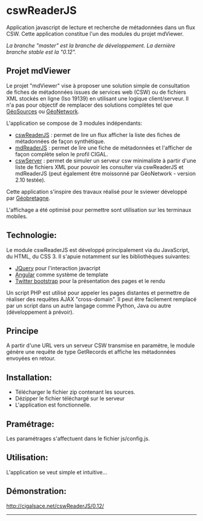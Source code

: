 # cswReaderJS

Application javascript de lecture et recherche de métadonnées dans un flux CSW.
Cette application constitue l'un des modules du projet mdViewer.

*La branche "master" est la branche de développement.*
*La dernière branche stable est la "0.12".*

## Projet mdViewer

Le projet "mdViewer" vise à proposer une solution simple de consultation de fiches de métadonnées issues de services web (CSW) ou de fichiers XML stockés en ligne (Iso 19139) en utilisant une logique client/serveur.
Il n'a pas pour objectif de remplacer des solutions complètes tel que [GéoSources][1] ou [GéoNetwork][2].

L'application se compose de 3 modules indépendants:

* [cswReaderJS][3] : permet de lire un flux afficher la liste des fiches de métadonnées de façon synthétique.
* [mdReaderJS][4] : permet de lire une fiche de métadonnées et l'afficher de façon complète selon le profil CIGAL.
* [cswServer][5] : permet de simuler un serveur csw minimaliste à partir d'une liste de fichiers XML pour pouvoir les consulter via cswReaderJS et mdReaderJS (peut également être moissonné par GéoNetwork - version 2.10 testée).

Cette application s'inspire des travaux réalisé pour le sviewer développé par [Géobretagne][6].

L'affichage a été optimisé pour permettre sont utilisation sur les terminaux mobiles.

## Technologie:

Le module cswReaderJS est développé principalement via du JavaScript, du HTML, du CSS 3. Il s'apuie notamment sur les bibliothèques suivantes:

* [JQuery][7] pour l'interaction javacript
* [Angular][8] comme système de template
* [Twitter bootstrap][9] pour la présentation des pages et le rendu

Un script PHP est utilisé pour appeler les pages distantes et permettre de réaliser des requêtes AJAX "cross-domain".
Il peut être facilement remplacé par un script dans un autre langage comme Python, Java ou autre (développement à prévoir).

## Principe

A partir d'une URL vers un serveur CSW transmise en paramètre, le module génère une requête de type GetRecords et affiche les métadonnées envoyées en retour.

## Installation:

* Télécharger le fichier zip contenant les sources.
* Dézipper le fichier téléchargé sur le serveur
* L'application est fonctionnelle.

## Pramétrage:

Les paramétrages s'affectuent dans le fichier js/config.js.

## Utilisation:

L'application se veut simple et intuitive...

## Démonstration:

http://cigalsace.net/cswReaderJS/0.12/

---
[1]: http://www.geosource.fr/ "GéoSources"
[2]: http://geonetwork-opensource.org/ "GéoNetwork"
[3]: https://github.com/cigalsace/cswReaderJS
[4]: https://github.com/cigalsace/mdReaderJS
[5]: https://github.com/cigalsace/cswServer
[6]: http://geobretagne.fr/
[7]: http://jquery.com/
[8]: https://angularjs.org/
[9]: http://getbootstrap.com/
  
